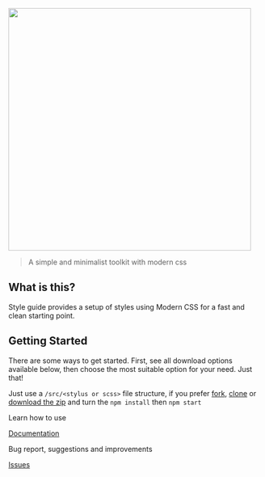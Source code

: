 <p><img src="http://s32.postimg.org/fc2cqmavp/logo.png" width="480" /></p>

> A simple and minimalist toolkit with modern css

## What is this?
Style guide provides a setup of styles using Modern CSS for a fast and clean starting point.

## Getting Started

There are some ways to get started. First, see all download options available below, then choose the most suitable option for your need. Just that!

Just use a `/src/<stylus or scss>` file structure, if you prefer [fork](https://github.com/alexandesigner/style-guide#fork-destination-box), [clone](https://github.com/alexandesigner/style-guide.git) or [download the zip](https://github.com/alexandesigner/style-guide/archive/master.zip) and turn the `npm install` then `npm start` 

Learn how to use

[Documentation](http://alexandesigner.github.io/style-guide/docs)

Bug report, suggestions and improvements

[Issues](https://github.com/alexandesigner/style-guide/issues)


